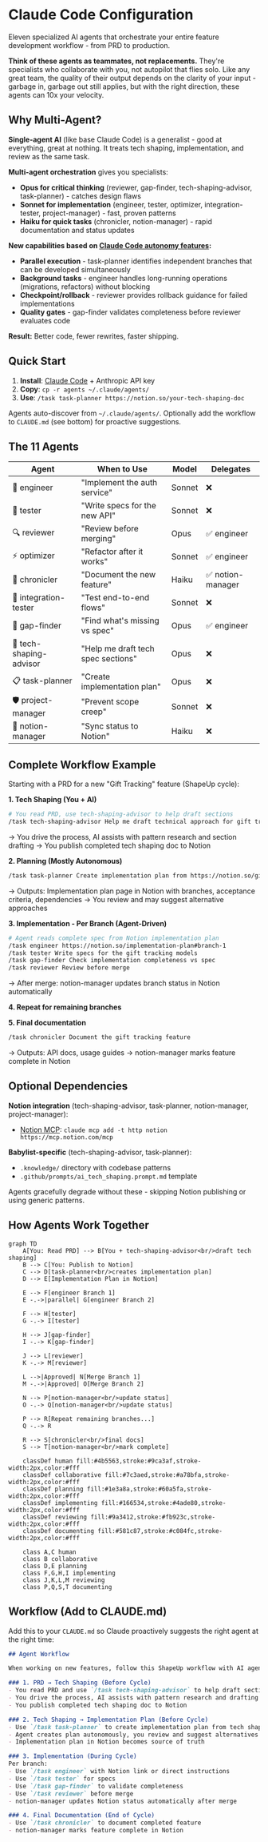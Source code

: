 # Claude Code Configuration

Eleven specialized AI agents that orchestrate your entire feature development workflow - from PRD to production.

**Think of these agents as teammates, not replacements.** They're specialists who collaborate with you, not autopilot that flies solo. Like any great team, the quality of their output depends on the clarity of your input - garbage in, garbage out still applies, but with the right direction, these agents can 10x your velocity.

## Why Multi-Agent?

**Single-agent AI** (like base Claude Code) is a generalist - good at everything, great at nothing. It treats tech shaping, implementation, and review as the same task.

**Multi-agent orchestration** gives you specialists:
- **Opus for critical thinking** (reviewer, gap-finder, tech-shaping-advisor, task-planner) - catches design flaws
- **Sonnet for implementation** (engineer, tester, optimizer, integration-tester, project-manager) - fast, proven patterns
- **Haiku for quick tasks** (chronicler, notion-manager) - rapid documentation and status updates

**New capabilities based on [Claude Code autonomy features](https://www.anthropic.com/news/enabling-claude-code-to-work-more-autonomously):**
- **Parallel execution** - task-planner identifies independent branches that can be developed simultaneously
- **Background tasks** - engineer handles long-running operations (migrations, refactors) without blocking
- **Checkpoint/rollback** - reviewer provides rollback guidance for failed implementations
- **Quality gates** - gap-finder validates completeness before reviewer evaluates code

**Result:** Better code, fewer rewrites, faster shipping.

## Quick Start

1. **Install**: [Claude Code](https://docs.claude.com/en/docs/claude-code) + Anthropic API key
2. **Copy**: `cp -r agents ~/.claude/agents/`
3. **Use**: `/task task-planner https://notion.so/your-tech-shaping-doc`

Agents auto-discover from `~/.claude/agents/`. Optionally add the workflow to `CLAUDE.md` (see bottom) for proactive suggestions.

## The 11 Agents

| Agent | When to Use | Model | Delegates |
|-------|-------------|-------|-----------|
| 🔨 engineer | "Implement the auth service" | Sonnet | ❌ |
| 🧪 tester | "Write specs for the new API" | Sonnet | ❌ |
| 🔍 reviewer | "Review before merging" | Opus | ✅ engineer |
| ⚡ optimizer | "Refactor after it works" | Sonnet | ✅ engineer |
| 📝 chronicler | "Document the new feature" | Haiku | ✅ notion-manager |
| 🔌 integration-tester | "Test end-to-end flows" | Sonnet | ❌ |
| 🔎 gap-finder | "Find what's missing vs spec" | Opus | ✅ engineer |
| 🎨 tech-shaping-advisor | "Help me draft tech spec sections" | Opus | ❌ |
| 📋 task-planner | "Create implementation plan" | Opus | ❌ |
| 🛡️ project-manager | "Prevent scope creep" | Sonnet | ❌ |
| 🔄 notion-manager | "Sync status to Notion" | Haiku | ❌ |

## Complete Workflow Example

Starting with a PRD for a new "Gift Tracking" feature (ShapeUp cycle):

**1. Tech Shaping (You + AI)**
```bash
# You read PRD, use tech-shaping-advisor to help draft sections
/task tech-shaping-advisor Help me draft technical approach for gift tracking
```
→ You drive the process, AI assists with pattern research and section drafting
→ You publish completed tech shaping doc to Notion

**2. Planning (Mostly Autonomous)**
```bash
/task task-planner Create implementation plan from https://notion.so/gift-tracking-tech-shaping
```
→ Outputs: Implementation plan page in Notion with branches, acceptance criteria, dependencies
→ You review and may suggest alternative approaches

**3. Implementation - Per Branch (Agent-Driven)**
```bash
# Agent reads complete spec from Notion implementation plan
/task engineer https://notion.so/implementation-plan#branch-1
/task tester Write specs for the gift tracking models
/task gap-finder Check implementation completeness vs spec
/task reviewer Review before merge
```
→ After merge: notion-manager updates branch status in Notion automatically

**4. Repeat for remaining branches**

**5. Final documentation**
```bash
/task chronicler Document the gift tracking feature
```
→ Outputs: API docs, usage guides
→ notion-manager marks feature complete in Notion

## Optional Dependencies

**Notion integration** (tech-shaping-advisor, task-planner, notion-manager, project-manager):
- [Notion MCP](https://mcp.notion.com/): `claude mcp add -t http notion https://mcp.notion.com/mcp`

**Babylist-specific** (tech-shaping-advisor, task-planner):
- `.knowledge/` directory with codebase patterns
- `.github/prompts/ai_tech_shaping.prompt.md` template

Agents gracefully degrade without these - skipping Notion publishing or using generic patterns.

## How Agents Work Together

```mermaid
graph TD
    A[You: Read PRD] --> B[You + tech-shaping-advisor<br/>draft tech shaping]
    B --> C[You: Publish to Notion]
    C --> D[task-planner<br/>creates implementation plan]
    D --> E[Implementation Plan in Notion]

    E --> F[engineer Branch 1]
    E -.->|parallel| G[engineer Branch 2]

    F --> H[tester]
    G -.-> I[tester]

    H --> J[gap-finder]
    I -.-> K[gap-finder]

    J --> L[reviewer]
    K -.-> M[reviewer]

    L -->|Approved| N[Merge Branch 1]
    M -.->|Approved| O[Merge Branch 2]

    N --> P[notion-manager<br/>update status]
    O -.-> Q[notion-manager<br/>update status]

    P --> R[Repeat remaining branches...]
    Q -.-> R

    R --> S[chronicler<br/>final docs]
    S --> T[notion-manager<br/>mark complete]

    classDef human fill:#4b5563,stroke:#9ca3af,stroke-width:2px,color:#fff
    classDef collaborative fill:#7c3aed,stroke:#a78bfa,stroke-width:2px,color:#fff
    classDef planning fill:#1e3a8a,stroke:#60a5fa,stroke-width:2px,color:#fff
    classDef implementing fill:#166534,stroke:#4ade80,stroke-width:2px,color:#fff
    classDef reviewing fill:#9a3412,stroke:#fb923c,stroke-width:2px,color:#fff
    classDef documenting fill:#581c87,stroke:#c084fc,stroke-width:2px,color:#fff

    class A,C human
    class B collaborative
    class D,E planning
    class F,G,H,I implementing
    class J,K,L,M reviewing
    class P,Q,S,T documenting
```

## Workflow (Add to CLAUDE.md)

Add this to your `CLAUDE.md` so Claude proactively suggests the right agent at the right time:

```markdown
## Agent Workflow

When working on new features, follow this ShapeUp workflow with AI agents:

### 1. PRD → Tech Shaping (Before Cycle)
- You read PRD and use `/task tech-shaping-advisor` to help draft sections
- You drive the process, AI assists with pattern research and drafting
- You publish completed tech shaping doc to Notion

### 2. Tech Shaping → Implementation Plan (Before Cycle)
- Use `/task task-planner` to create implementation plan from tech shaping doc
- Agent creates plan autonomously, you review and suggest alternatives
- Implementation plan in Notion becomes source of truth

### 3. Implementation (During Cycle)
Per branch:
- Use `/task engineer` with Notion link or direct instructions
- Use `/task tester` for specs
- Use `/task gap-finder` to validate completeness
- Use `/task reviewer` before merge
- notion-manager updates Notion status automatically after merge

### 4. Final Documentation (End of Cycle)
- Use `/task chronicler` to document completed feature
- notion-manager marks feature complete in Notion
```
